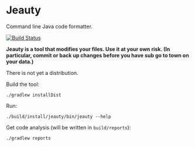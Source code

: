 # Jeauty

Command line Java code formatter.

[![Build Status](https://api.travis-ci.org/enr/jeauty.png?branch=master)](https://travis-ci.org/enr/jeauty)

**Jeauty is a tool that modifies your files. Use it at your own risk. (In particular, commit or back up changes before you have sub go to town on your data.)**

There is not yet a distribution.

Build the tool:

	./gradlew installDist

Run:

	./build/install/jeauty/bin/jeauty --help

Get code analysis (will be written in `build/reports`):

	./gradlew reports
